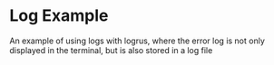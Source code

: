 # Log Example

An example of using logs with logrus, where the error log is not only displayed in the terminal, but is also stored in a log file
